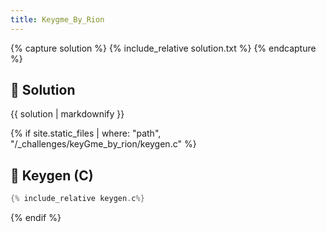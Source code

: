 ```yaml
---
title: Keygme_By_Rion
---
```


{% capture solution %}
{% include_relative solution.txt %}
{% endcapture %}

## 📝 Solution

{{ solution | markdownify }}

{% if site.static_files | where: "path", "/_challenges/keyGme_by_rion/keygen.c" %}
## 🔑 Keygen (C)

```c
{% include_relative keygen.c%}
```
{% endif %}

